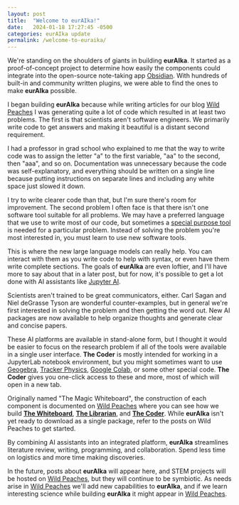 ```yaml
---
layout: post
title:  "Welcome to eurAIka!"
date:   2024-01-18 17:27:45 -0500
categories: eurAIka update
permalink: /welcome-to-euraika/
---
```

We're standing on the shoulders of giants in building **eurAIka**. It started as a proof-of-concept project to determine how easily the components could integrate into the open-source note-taking app [Obsidian](https://obsidian.md/). With hundreds of built-in and community written plugins, we were able to find the ones to make **eurAIka** possible. 

I began building **eurAIka** because while writing articles for our blog [Wild Peaches](https://wildpeaches.xyz/) I was generating quite a lot of code which resulted in at least two problems. The first is that scientists aren't software engineers. We primarily write code to get answers and making it beautiful is a distant second requirement. 

I had a professor in grad school who explained to me that the way to write code was to assign the letter "a" to the first variable, "aa" to the second, then "aaa", and so on. Documentation was unnecessary because the code was self-explanatory, and everything should be written on a single line because putting instructions on separate lines and including any white space just slowed it down. 

I try to write clearer code than that, but I'm sure there's room for improvement. The second problem I often face is that there isn't one software tool suitable for all problems. We may have a preferred language that we use to write most of our code, but sometimes a [special purpose tool](https://wildpeaches.xyz/software/) is needed for a particular problem. Instead of solving the problem you're most interested in, you must learn to use new software tools.

This is where the new large language models can really help. You can interact with them as you write code to help with syntax, or even have them write complete sections. The goals of **eurAIka** are even loftier, and I'll have more to say about that in a later post, but for now, it's possible to get a lot done with AI assistants like [Jupyter AI](https://blog.jupyter.org/generative-ai-in-jupyter-3f7174824862).

Scientists aren't trained to be great communicators, either. Carl Sagan and Niel deGrasse Tyson are wonderful counter-examples, but in general we're first interested in solving the problem and then getting the word out. New AI packages are now available to help organize thoughts and generate clear and concise papers. 

These AI platforms are available in stand-alone form, but I thought it would be easier to focus on the research problem if all of the tools were available in a single user interface. **The Coder** is mostly intended for working in a JupyterLab notebook environment, but you might sometimes want to use [Geogebra](https://www.geogebra.org/graphing), [Tracker Physics](https://physlets.org/tracker/trackerJS/), [Google Colab](https://colab.google/), or some other special code. **The Coder** gives you one-click access to these and more, most of which will open in a new tab.

Originally named "The Magic Whiteboard", the construction of each component is documented on [Wild Peaches](https://wildpeaches.xyz/) where you can see how we build **[The Whiteboard](https://wildpeaches.xyz/blog/the-magic-whiteboard-part-i/)**, **[The Librarian](https://wildpeaches.xyz/blog/the-magic-whiteboard-part-ii/)**, and **[The Coder](https://wildpeaches.xyz/blog/the-magic-whiteboard-part-iii/)**. While **eurAIka** isn't yet ready to download as a single package, refer to the posts on Wild Peaches to get started.

By combining AI assistants into an integrated platform, **eurAIka** streamlines literature review, writing, programming, and collaboration. Spend less time on logistics and more time making discoveries.

In the future, posts about **eurAIka** will appear here, and STEM projects will be hosted on [Wild Peaches](https://wildpeaches.xyz/), but they will continue to be symbiotic. As needs arise in [Wild Peaches](https://wildpeaches.xyz/) we'll add new capabilities to **eurAIka**, and if we learn interesting science while building **eurAIka** it might appear in [Wild Peaches](https://wildpeaches.xyz/).

